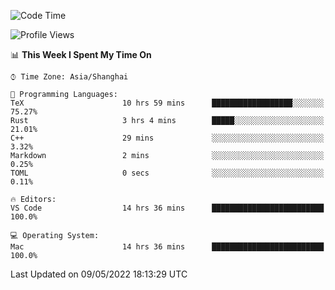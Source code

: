 <!--START_SECTION:waka-->
![Code Time](http://img.shields.io/badge/Code%20Time-1%2C295%20hrs%2056%20mins-blue)

![Profile Views](http://img.shields.io/badge/Profile%20Views-7-blue)

📊 **This Week I Spent My Time On** 

```text
⌚︎ Time Zone: Asia/Shanghai

💬 Programming Languages: 
TeX                      10 hrs 59 mins      ██████████████████░░░░░░░   75.27% 
Rust                     3 hrs 4 mins        █████░░░░░░░░░░░░░░░░░░░░   21.01% 
C++                      29 mins             ░░░░░░░░░░░░░░░░░░░░░░░░░   3.32% 
Markdown                 2 mins              ░░░░░░░░░░░░░░░░░░░░░░░░░   0.25% 
TOML                     0 secs              ░░░░░░░░░░░░░░░░░░░░░░░░░   0.11%

🔥 Editors: 
VS Code                  14 hrs 36 mins      █████████████████████████   100.0%

💻 Operating System: 
Mac                      14 hrs 36 mins      █████████████████████████   100.0%

```


 Last Updated on 09/05/2022 18:13:29 UTC
<!--END_SECTION:waka-->
